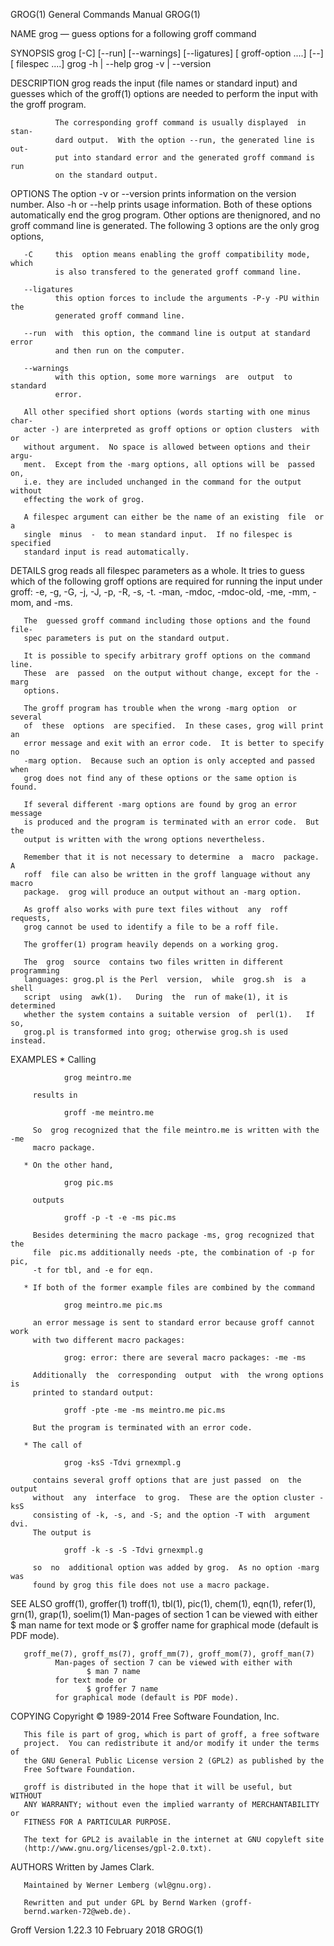 GROG(1)                    General Commands Manual                    GROG(1)

NAME
       grog — guess options for a following groff command

SYNOPSIS
       grog [-C] [--run] [--warnings] [--ligatures] [ groff-option ....]
            [--] [ filespec ....]
       grog -h | --help
       grog -v | --version

DESCRIPTION
       grog reads the input (file names or standard input) and guesses  which
       of the groff(1) options are needed to perform the input with the groff
       program.

              The corresponding groff command is usually displayed  in  stan‐
              dard output.  With the option --run, the generated line is out‐
              put into standard error and the generated groff command is  run
              on the standard output.

OPTIONS
       The  option  -v or --version prints information on the version number.
       Also -h or --help prints usage information.   Both  of  these  options
       automatically  end  the  grog program.  Other options are thenignored,
       and no groff command line is generated.  The following 3  options  are
       the only grog options,

       -C     this  option means enabling the groff compatibility mode, which
              is also transfered to the generated groff command line.

       --ligatures
              this option forces to include the arguments -P-y -PU within the
              generated groff command line.

       --run  with  this option, the command line is output at standard error
              and then run on the computer.

       --warnings
              with this option, some more warnings  are  output  to  standard
              error.

       All other specified short options (words starting with one minus char‐
       acter -) are interpreted as groff options or option clusters  with  or
       without argument.  No space is allowed between options and their argu‐
       ment.  Except from the -marg options, all options will be  passed  on,
       i.e. they are included unchanged in the command for the output without
       effecting the work of grog.

       A filespec argument can either be the name of an existing  file  or  a
       single  minus  -  to mean standard input.  If no filespec is specified
       standard input is read automatically.

DETAILS
       grog reads all filespec parameters as a  whole.   It  tries  to  guess
       which  of  the  following  groff  options are required for running the
       input under groff: -e, -g, -G, -j, -J, -p, -R, -s, -t.   -man,  -mdoc,
       -mdoc-old, -me, -mm, -mom, and -ms.

       The  guessed groff command including those options and the found file‐
       spec parameters is put on the standard output.

       It is possible to specify arbitrary groff options on the command line.
       These  are  passed  on the output without change, except for the -marg
       options.

       The groff program has trouble when the wrong -marg option  or  several
       of  these  options  are specified.  In these cases, grog will print an
       error message and exit with an error code.  It is better to specify no
       -marg option.  Because such an option is only accepted and passed when
       grog does not find any of these options or the same option is found.

       If several different -marg options are found by grog an error  message
       is produced and the program is terminated with an error code.  But the
       output is written with the wrong options nevertheless.

       Remember that it is not necessary to determine  a  macro  package.   A
       roff  file can also be written in the groff language without any macro
       package.  grog will produce an output without an -marg option.

       As groff also works with pure text files without  any  roff  requests,
       grog cannot be used to identify a file to be a roff file.

       The groffer(1) program heavily depends on a working grog.

       The  grog  source  contains two files written in different programming
       languages: grog.pl is the Perl  version,  while  grog.sh  is  a  shell
       script  using  awk(1).   During  the  run of make(1), it is determined
       whether the system contains a suitable version  of  perl(1).   If  so,
       grog.pl is transformed into grog; otherwise grog.sh is used instead.

EXAMPLES
       * Calling

                grog meintro.me

         results in

                groff -me meintro.me

         So  grog recognized that the file meintro.me is written with the -me
         macro package.

       * On the other hand,

                grog pic.ms

         outputs

                groff -p -t -e -ms pic.ms

         Besides determining the macro package -ms, grog recognized that  the
         file  pic.ms additionally needs -pte, the combination of -p for pic,
         -t for tbl, and -e for eqn.

       * If both of the former example files are combined by the command

                grog meintro.me pic.ms

         an error message is sent to standard error because groff cannot work
         with two different macro packages:

                grog: error: there are several macro packages: -me -ms

         Additionally  the  corresponding  output  with  the wrong options is
         printed to standard output:

                groff -pte -me -ms meintro.me pic.ms

         But the program is terminated with an error code.

       * The call of

                grog -ksS -Tdvi grnexmpl.g

         contains several groff options that are just passed  on  the  output
         without  any  interface  to grog.  These are the option cluster -ksS
         consisting of -k, -s, and -S; and the option -T with  argument  dvi.
         The output is

                groff -k -s -S -Tdvi grnexmpl.g

         so  no  additional option was added by grog.  As no option -marg was
         found by grog this file does not use a macro package.

SEE ALSO
       groff(1), groffer(1) troff(1), tbl(1), pic(1), chem(1), eqn(1),
       refer(1), grn(1), grap(1), soelim(1)
              Man-pages of section 1 can be viewed with either
                     $ man name
              for text mode or
                     $ groffer name
              for graphical mode (default is PDF mode).

       groff_me(7), groff_ms(7), groff_mm(7), groff_mom(7), groff_man(7)
              Man-pages of section 7 can be viewed with either with
                     $ man 7 name
              for text mode or
                     $ groffer 7 name
              for graphical mode (default is PDF mode).

COPYING
       Copyright © 1989-2014 Free Software Foundation, Inc.

       This file is part of grog, which is part of groff, a free software
       project.  You can redistribute it and/or modify it under the terms of
       the GNU General Public License version 2 (GPL2) as published by the
       Free Software Foundation.

       groff is distributed in the hope that it will be useful, but WITHOUT
       ANY WARRANTY; without even the implied warranty of MERCHANTABILITY or
       FITNESS FOR A PARTICULAR PURPOSE.

       The text for GPL2 is available in the internet at GNU copyleft site
       ⟨http://www.gnu.org/licenses/gpl-2.0.txt⟩.

AUTHORS
       Written by James Clark.

       Maintained by Werner Lemberg ⟨wl@gnu.org⟩.

       Rewritten and put under GPL by Bernd Warken ⟨groff-
       bernd.warken-72@web.de⟩.

Groff Version 1.22.3           10 February 2018                       GROG(1)
